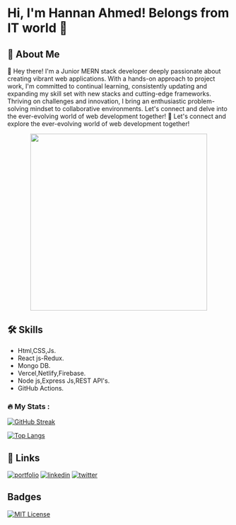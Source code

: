 

# Hi, I'm Hannan Ahmed! Belongs from IT world 👋


## 🚀 About Me
👋 Hey there! I'm a Junior MERN stack developer deeply passionate about creating vibrant web applications. With a hands-on approach to project work, I'm committed to continual learning, consistently updating and expanding my skill set with new stacks and cutting-edge frameworks. Thriving on challenges and innovation, I bring an enthusiastic problem-solving mindset to collaborative environments. Let's connect and delve into the ever-evolving world of web development together!
🌟 Let's connect and explore the ever-evolving world of web development together!
<div id="header" align="center">
  <img src="https://media4.giphy.com/media/qgQUggAC3Pfv687qPC/giphy.gif?cid=ecf05e47cl9q9ym5y6xcygfgp83arcz5vgar1yf3iq6p13no&rid=giphy.gif&ct=g" width="400" />
</div>





## 🛠 Skills
- Html,CSS,Js.
- React js-Redux.
- Mongo DB.
- Vercel,Netlify,Firebase.
- Node js,Express Js,REST API's.
- GitHub Actions.

### :fire: My Stats :
[![GitHub Streak](http://github-readme-streak-stats.herokuapp.com?user=your-github-username&theme=dark&background=000000)](https://git.io/streak-stats)

[![Top Langs](https://github-readme-stats.vercel.app/api/top-langs/?username=Hannan-Ahmed&layout=compact&theme=vision-friendly-dark)](https://github.com/anuraghazra/github-readme-stats)

## 🔗 Links
[![portfolio](https://img.shields.io/badge/my_portfolio-000?style=for-the-badge&logo=ko-fi&logoColor=white)](https://hannan-ahmed-portfolio.vercel.app/)
[![linkedin](https://img.shields.io/badge/linkedin-0A66C2?style=for-the-badge&logo=linkedin&logoColor=white)](https://www.linkedin.com/in/hannan-ahmed-70823b238/)
[![twitter](https://img.shields.io/badge/twitter-1DA1F2?style=for-the-badge&logo=twitter&logoColor=white)](https://twitter.com/)

## Badges


[![MIT License](https://img.shields.io/badge/License-MIT-green.svg)](https://www.credly.com/badges/21ac3aea-3355-4a9f-a49e-c721a4b5543a/public_url)

